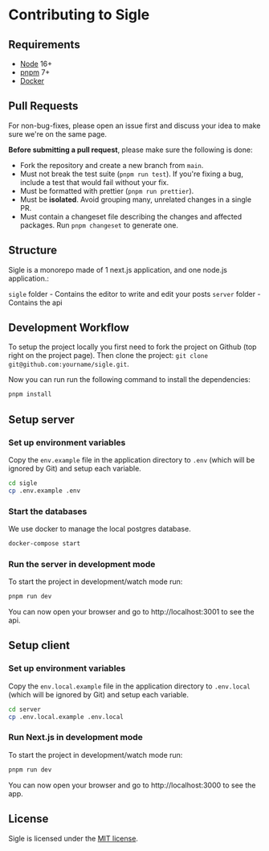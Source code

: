 # Contributing to Sigle

## Requirements

- [Node](https://nodejs.org/en/) 16+
- [pnpm](https://pnpm.io/) 7+
- [Docker](https://www.docker.com/)

## Pull Requests

For non-bug-fixes, please open an issue first and discuss your idea to make sure we're on the same page.

**Before submitting a pull request**, please make sure the following is done:

- Fork the repository and create a new branch from `main`.
- Must not break the test suite (`pnpm run test`). If you're fixing a bug, include a test that would fail without your fix.
- Must be formatted with prettier (`pnpm run prettier`).
- Must be **isolated**. Avoid grouping many, unrelated changes in a single PR.
- Must contain a changeset file describing the changes and affected packages. Run `pnpm changeset` to generate one.

## Structure

Sigle is a monorepo made of 1 next.js application, and one node.js application.:

`sigle` folder - Contains the editor to write and edit your posts
`server` folder - Contains the api

## Development Workflow

To setup the project locally you first need to fork the project on Github (top right on the project page). Then clone the project: `git clone git@github.com:yourname/sigle.git`.

Now you can run run the following command to install the dependencies:

```sh
pnpm install
```

## Setup server

### Set up environment variables

Copy the `env.example` file in the application directory to `.env` (which will be ignored by Git) and setup each variable.

```sh
cd sigle
cp .env.example .env
```

### Start the databases

We use docker to manage the local postgres database.

```sh
docker-compose start
```

### Run the server in development mode

To start the project in development/watch mode run:

```sh
pnpm run dev
```

You can now open your browser and go to http://localhost:3001 to see the api.

## Setup client

### Set up environment variables

Copy the `env.local.example` file in the application directory to `.env.local` (which will be ignored by Git) and setup each variable.

```sh
cd server
cp .env.local.example .env.local
```

### Run Next.js in development mode

To start the project in development/watch mode run:

```sh
pnpm run dev
```

You can now open your browser and go to http://localhost:3000 to see the app.

## License

Sigle is licensed under the [MIT license](https://github.com/sigle/sigle/blob/main/LICENSE).
